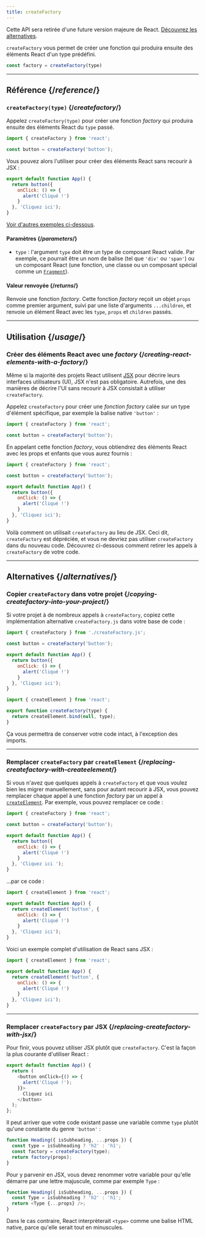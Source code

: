```yaml
---
title: createFactory
---
```


<Deprecated>

Cette API sera retirée d'une future version majeure de React. [Découvrez les alternatives](#alternatives).

</Deprecated>

<Intro>

`createFactory` vous permet de créer une fonction qui produira ensuite des éléments React d'un type prédéfini.

```js
const factory = createFactory(type)
```

</Intro>

<InlineToc />

---

## Référence {/*reference*/}

### `createFactory(type)` {/*createfactory*/}

Appelez `createFactory(type)` pour créer une fonction *factory* qui produira ensuite des éléments React du `type` passé.

```js
import { createFactory } from 'react';

const button = createFactory('button');
```

Vous pouvez alors l'utiliser pour créer des éléments React sans recourir à JSX :

```js
export default function App() {
  return button({
    onClick: () => {
      alert('Cliqué !')
    }
  }, 'Cliquez ici');
}
```

[Voir d'autres exemples ci-dessous](#usage).

#### Paramètres {/*parameters*/}

* `type` : l'argument `type` doit être un type de composant React valide. Par exemple, ce pourrait être un nom de balise (tel que `'div'` ou `'span'`) ou un composant React (une fonction, une classe ou un composant spécial comme un [`Fragment`](/reference/react/Fragment)).

#### Valeur renvoyée {/*returns*/}

Renvoie une fonction *factory*.  Cette fonction *factory* reçoit un objet `props` comme premier argument, suivi par une liste d'arguments `...children`, et renvoie un élément React avec les `type`, `props` et `children` passés.

---

## Utilisation {/*usage*/}

### Créer des éléments React avec une *factory* {/*creating-react-elements-with-a-factory*/}

Même si la majorité des projets React utilisent [JSX](/learn/writing-markup-with-jsx) pour décrire leurs interfaces utilisateurs (UI), JSX n'est pas obligatoire.  Autrefois, une des manières de décrire l'UI sans recourir à JSX consistait à utiliser `createFactory`.

Appelez `createFactory` pour créer une *fonction factory* calée sur un type d'élément spécifique, par exemple la balise native `'button'` :

```js
import { createFactory } from 'react';

const button = createFactory('button');
```

En appelant cette fonction *factory*, vous obtiendrez des éléments React avec les props et enfants que vous aurez fournis :

<Sandpack>

```js src/App.js
import { createFactory } from 'react';

const button = createFactory('button');

export default function App() {
  return button({
    onClick: () => {
      alert('Cliqué !')
    }
  }, 'Cliquez ici');
}
```

</Sandpack>

Voilà comment on utilisait `createFactory` au lieu de JSX. Ceci dit, `createFactory` est dépréciée, et vous ne devriez pas utiliser `createFactory` dans du nouveau code.  Découvrez ci-dessous comment retirer les appels à `createFactory` de votre code.

---

## Alternatives {/*alternatives*/}

### Copier `createFactory` dans votre projet {/*copying-createfactory-into-your-project*/}

Si votre projet à de nombreux appels à `createFactory`, copiez cette implémentation alternative `createFactory.js` dans votre base de code :

<Sandpack>

```js src/App.js
import { createFactory } from './createFactory.js';

const button = createFactory('button');

export default function App() {
  return button({
    onClick: () => {
      alert('Cliqué !')
    }
  }, 'Cliquez ici');
}
```

```js src/createFactory.js
import { createElement } from 'react';

export function createFactory(type) {
  return createElement.bind(null, type);
}
```

</Sandpack>

Ça vous permettra de conserver votre code intact, à l'exception des imports.

---

### Remplacer `createFactory` par `createElement` {/*replacing-createfactory-with-createelement*/}

Si vous n'avez que quelques appels à `createFactory` et que vous voulez bien les migrer manuellement, sans pour autant recourir à JSX, vous pouvez remplacer chaque appel à une fonction *factory* par un appel à [`createElement`](/reference/react/createElement). Par exemple, vous pouvez remplacer ce code :

```js {1,3,6}
import { createFactory } from 'react';

const button = createFactory('button');

export default function App() {
  return button({
    onClick: () => {
      alert('Cliqué !')
    }
  }, 'Cliquez ici ');
}
```

…par ce code :


```js {1,4}
import { createElement } from 'react';

export default function App() {
  return createElement('button', {
    onClick: () => {
      alert('Cliqué !')
    }
  }, 'Cliquez ici');
}
```

Voici un exemple complet d'utilisation de React sans JSX :

<Sandpack>

```js src/App.js
import { createElement } from 'react';

export default function App() {
  return createElement('button', {
    onClick: () => {
      alert('Cliqué !')
    }
  }, 'Cliquez ici');
}
```

</Sandpack>

---

### Remplacer `createFactory` par JSX {/*replacing-createfactory-with-jsx*/}

Pour finir, vous pouvez utiliser JSX plutôt que `createFactory`. C'est la façon la plus courante d'utiliser React :

<Sandpack>

```js src/App.js
export default function App() {
  return (
    <button onClick={() => {
      alert('Cliqué !');
    }}>
      Cliquez ici
    </button>
  );
};
```

</Sandpack>

<Pitfall>

Il peut arriver que votre code existant passe une variable comme `type` plutôt qu'une constante du genre `'button'` :

```js {3}
function Heading({ isSubheading, ...props }) {
  const type = isSubheading ? 'h2' : 'h1';
  const factory = createFactory(type);
  return factory(props);
}
```

Pour y parvenir en JSX, vous devez renommer votre variable pour qu'elle démarre par une lettre majuscule, comme par exemple `Type` :

```js {2,3}
function Heading({ isSubheading, ...props }) {
  const Type = isSubheading ? 'h2' : 'h1';
  return <Type {...props} />;
}
```

Dans le cas contraire, React interprèterait `<type>` comme une balise HTML native, parce qu'elle serait tout en minuscules.

</Pitfall>
